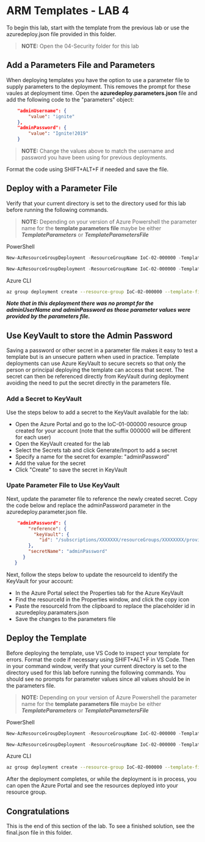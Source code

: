 # ARM Templates - LAB 4

To begin this lab, start with the template from the previous lab or use the azuredeploy.json file provided in this folder.

> **NOTE:** Open the 04-Security folder for this lab

## Add a Parameters File and Parameters

When deploying templates you have the option to use a parameter file to supply parameters to the deployment.  This removes the prompt for these vaules at deployment time.  Open the **azuredeploy.parameters.json** file and add the following code to the "parameters" object:

```json
    "adminUsername": {
        "value": "ignite"
    },
    "adminPassword": {
        "value": "Ignite!2019"
    }
```

> **NOTE:**  Change the values above to match the username and password you have been using for previous deployments.

Format the code using SHIFT+ALT+F if needed and save the file.

## Deploy with a Parameter File

Verify that your current directory is set to the directory used for this lab before running the following commands.

> **NOTE:** Depending on your version of Azure Powershell the parameter name for the **template parameters file** maybe be either ***TemplateParameters*** or ***TemplateParametersFile***

PowerShell

```PowerShell
New-AzResourceGroupDeployment -ResourceGroupName IoC-02-000000 -TemplateFile azuredeploy.json -TemplateParameters azuredeploy.parameters.json -Verbose
```

```PowerShell
New-AzResourceGroupDeployment -ResourceGroupName IoC-02-000000 -TemplateFile azuredeploy.json -TemplateParameterFile azuredeploy.parameters.json -Verbose
```

Azure CLI

```bash
az group deployment create --resource-group IoC-02-000000 --template-file azuredeploy.json --parameters '@azuredeploy.parameters.json' --verbose
```

***Note that in this deployment there was no prompt for the adminUserName and adminPassword as those parameter values were provided by the parameters file.***

## Use KeyVault to store the Admin Password

Saving a password or other secret in a parameter file makes it easy to test a template but is an unsecure pattern when used in practice.  Template deployments can use Azure KeyVault to secure secrets so that only the person or principal deploying the template can access that secret.  The secret can then be referenced directly from KeyVault during deployment avoiding the need to put the secret directly in the parameters file.

### Add a Secret to KeyVault

Use the steps below to add a secret to the KeyVault available for the lab:

- Open the Azure Portal and go to the IoC-01-000000 resource group created for your account (note that the suffix 000000 will be different for each user)
- Open the KeyVault created for the lab
- Select the Secrets tab and click Generate/Import to add a secret
- Specify a name for the secret for example: "adminPassword"
- Add the value for the secret
- Click "Create" to save the secret in KeyVault

### Upate Parameter File to Use KeyVault

Next, update the parameter file to reference the newly created secret.  Copy the code below and replace the adminPassword parameter in the azuredeploy.parameter.json file.

```json
    "adminPassword": {
        "reference": {
          "keyVault": {
            "id": "/subscriptions/XXXXXXX/resourceGroups/XXXXXXXX/providers/Microsoft.KeyVault/vaults/XXXXXXXX"
        },
        "secretName": "adminPassword"
      }
   }
```

Next, follow the steps below to update the resourceId to identify the KeyVault for your account:

- In the Azure Portal select the Properties tab for the Azure KeyVault
- Find the resourceId in the Properties window, and click the copy icon
- Paste the resourceId from the clipboard to replace the placeholder id in azuredeploy.paramaters.json
- Save the changes to the parameters file

## Deploy the Template

Before deploying the template, use VS Code to inspect your template for errors.  Format the code if necessary using SHIFT+ALT+F in VS Code.  Then in your command window, verify that your current directory is set to the directory used for this lab before running the following commands.  You should see no prompts for parameter values since all values should be in the parameters file.

> **NOTE:** Depending on your version of Azure Powershell the parameter name for the **template parameters file** maybe be either ***TemplateParameters*** or ***TemplateParametersFile***

PowerShell

```PowerShell
New-AzResourceGroupDeployment -ResourceGroupName IoC-02-000000 -TemplateFile azuredeploy.json -TemplateParameters azuredeploy.parameters.json -Verbose
```

```PowerShell
New-AzResourceGroupDeployment -ResourceGroupName IoC-02-000000 -TemplateFile azuredeploy.json -TemplateParameterFile azuredeploy.parameters.json -Verbose
```

Azure CLI

```bash
az group deployment create --resource-group IoC-02-000000 --template-file azuredeploy.json --parameters '@azuredeploy.parameters.json' --verbose
```

After the deployment completes, or while the deployment is in process, you can open the Azure Portal and see the resources deployed into your resource group.

## Congratulations

This is the end of this section of the lab.  To see a finished solution, see the final.json file in this folder.
